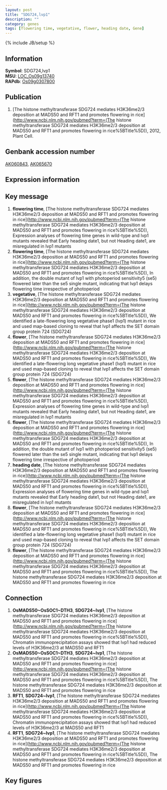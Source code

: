 ```yaml
---
layout: post
title: "SDG724,lvp1"
description: ""
category: genes
tags: [flowering time, vegetative, flower, heading date, Gene]
---
```

{% include JB/setup %}

## Information
__Symbol__: SDG724,lvp1  
__MSU__: [LOC_Os09g13740](http://rice.plantbiology.msu.edu/cgi-bin/ORF_infopage.cgi?orf=LOC_Os09g13740)  
__RAPdb__: [Os09g0307800](http://rapdb.dna.affrc.go.jp/viewer/gbrowse_details/irgsp1?name=Os09g0307800)  

## Publication
1. [The histone methyltransferase SDG724 mediates H3K36me2/3 deposition at MADS50 and RFT1 and promotes flowering in rice](http://www.ncbi.nlm.nih.gov/pubmed?term=(The histone methyltransferase SDG724 mediates H3K36me2/3 deposition at MADS50 and RFT1 and promotes flowering in rice%5BTitle%5D)), 2012, Plant Cell.

## Genbank accession number
[AK060843](http://www.ncbi.nlm.nih.gov/nuccore/AK060843), [AK065670](http://www.ncbi.nlm.nih.gov/nuccore/AK065670)

## Expression information

## Key message
1. __flowering time__, [The histone methyltransferase SDG724 mediates H3K36me2/3 deposition at MADS50 and RFT1 and promotes flowering in rice](http://www.ncbi.nlm.nih.gov/pubmed?term=(The histone methyltransferase SDG724 mediates H3K36me2/3 deposition at MADS50 and RFT1 and promotes flowering in rice%5BTitle%5D)),  Expression analyses of flowering time genes in wild-type and lvp1 mutants revealed that Early heading date1, but not Heading date1, are misregulated in lvp1 mutants
2. __flowering time__, [The histone methyltransferase SDG724 mediates H3K36me2/3 deposition at MADS50 and RFT1 and promotes flowering in rice](http://www.ncbi.nlm.nih.gov/pubmed?term=(The histone methyltransferase SDG724 mediates H3K36me2/3 deposition at MADS50 and RFT1 and promotes flowering in rice%5BTitle%5D)),  In addition, the double mutant of lvp1 with photoperiod sensitivity5 (se5) flowered later than the se5 single mutant, indicating that lvp1 delays flowering time irrespective of photoperiod
3. __vegetative__, [The histone methyltransferase SDG724 mediates H3K36me2/3 deposition at MADS50 and RFT1 and promotes flowering in rice](http://www.ncbi.nlm.nih.gov/pubmed?term=(The histone methyltransferase SDG724 mediates H3K36me2/3 deposition at MADS50 and RFT1 and promotes flowering in rice%5BTitle%5D)),  We identified a late-flowering long vegetative phase1 (lvp1) mutant in rice and used map-based cloning to reveal that lvp1 affects the SET domain group protein 724 (SDG724)
4. __flower__, [The histone methyltransferase SDG724 mediates H3K36me2/3 deposition at MADS50 and RFT1 and promotes flowering in rice](http://www.ncbi.nlm.nih.gov/pubmed?term=(The histone methyltransferase SDG724 mediates H3K36me2/3 deposition at MADS50 and RFT1 and promotes flowering in rice%5BTitle%5D)),  We identified a late-flowering long vegetative phase1 (lvp1) mutant in rice and used map-based cloning to reveal that lvp1 affects the SET domain group protein 724 (SDG724)
5. __flower__, [The histone methyltransferase SDG724 mediates H3K36me2/3 deposition at MADS50 and RFT1 and promotes flowering in rice](http://www.ncbi.nlm.nih.gov/pubmed?term=(The histone methyltransferase SDG724 mediates H3K36me2/3 deposition at MADS50 and RFT1 and promotes flowering in rice%5BTitle%5D)),  Expression analyses of flowering time genes in wild-type and lvp1 mutants revealed that Early heading date1, but not Heading date1, are misregulated in lvp1 mutants
6. __flower__, [The histone methyltransferase SDG724 mediates H3K36me2/3 deposition at MADS50 and RFT1 and promotes flowering in rice](http://www.ncbi.nlm.nih.gov/pubmed?term=(The histone methyltransferase SDG724 mediates H3K36me2/3 deposition at MADS50 and RFT1 and promotes flowering in rice%5BTitle%5D)),  In addition, the double mutant of lvp1 with photoperiod sensitivity5 (se5) flowered later than the se5 single mutant, indicating that lvp1 delays flowering time irrespective of photoperiod
7. __heading date__, [The histone methyltransferase SDG724 mediates H3K36me2/3 deposition at MADS50 and RFT1 and promotes flowering in rice](http://www.ncbi.nlm.nih.gov/pubmed?term=(The histone methyltransferase SDG724 mediates H3K36me2/3 deposition at MADS50 and RFT1 and promotes flowering in rice%5BTitle%5D)),  Expression analyses of flowering time genes in wild-type and lvp1 mutants revealed that Early heading date1, but not Heading date1, are misregulated in lvp1 mutants
8. __flower__, [The histone methyltransferase SDG724 mediates H3K36me2/3 deposition at MADS50 and RFT1 and promotes flowering in rice](http://www.ncbi.nlm.nih.gov/pubmed?term=(The histone methyltransferase SDG724 mediates H3K36me2/3 deposition at MADS50 and RFT1 and promotes flowering in rice%5BTitle%5D)),  We identified a late-flowering long vegetative phase1 (lvp1) mutant in rice and used map-based cloning to reveal that lvp1 affects the SET domain group protein 724 (SDG724)
9. __flower__, [The histone methyltransferase SDG724 mediates H3K36me2/3 deposition at MADS50 and RFT1 and promotes flowering in rice](http://www.ncbi.nlm.nih.gov/pubmed?term=(The histone methyltransferase SDG724 mediates H3K36me2/3 deposition at MADS50 and RFT1 and promotes flowering in rice%5BTitle%5D)), The histone methyltransferase SDG724 mediates H3K36me2/3 deposition at MADS50 and RFT1 and promotes flowering in rice

## Connection
1. __OsMADS50~OsSOC1~DTH3__, __SDG724~lvp1__, [The histone methyltransferase SDG724 mediates H3K36me2/3 deposition at MADS50 and RFT1 and promotes flowering in rice](http://www.ncbi.nlm.nih.gov/pubmed?term=(The histone methyltransferase SDG724 mediates H3K36me2/3 deposition at MADS50 and RFT1 and promotes flowering in rice%5BTitle%5D)),  Chromatin immunoprecipitation assays showed that lvp1 had reduced levels of H3K36me2/3 at MADS50 and RFT1
2. __OsMADS50~OsSOC1~DTH3__, __SDG724~lvp1__, [The histone methyltransferase SDG724 mediates H3K36me2/3 deposition at MADS50 and RFT1 and promotes flowering in rice](http://www.ncbi.nlm.nih.gov/pubmed?term=(The histone methyltransferase SDG724 mediates H3K36me2/3 deposition at MADS50 and RFT1 and promotes flowering in rice%5BTitle%5D)), The histone methyltransferase SDG724 mediates H3K36me2/3 deposition at MADS50 and RFT1 and promotes flowering in rice
3. __RFT1__, __SDG724~lvp1__, [The histone methyltransferase SDG724 mediates H3K36me2/3 deposition at MADS50 and RFT1 and promotes flowering in rice](http://www.ncbi.nlm.nih.gov/pubmed?term=(The histone methyltransferase SDG724 mediates H3K36me2/3 deposition at MADS50 and RFT1 and promotes flowering in rice%5BTitle%5D)),  Chromatin immunoprecipitation assays showed that lvp1 had reduced levels of H3K36me2/3 at MADS50 and RFT1
4. __RFT1__, __SDG724~lvp1__, [The histone methyltransferase SDG724 mediates H3K36me2/3 deposition at MADS50 and RFT1 and promotes flowering in rice](http://www.ncbi.nlm.nih.gov/pubmed?term=(The histone methyltransferase SDG724 mediates H3K36me2/3 deposition at MADS50 and RFT1 and promotes flowering in rice%5BTitle%5D)), The histone methyltransferase SDG724 mediates H3K36me2/3 deposition at MADS50 and RFT1 and promotes flowering in rice

## Key figures


